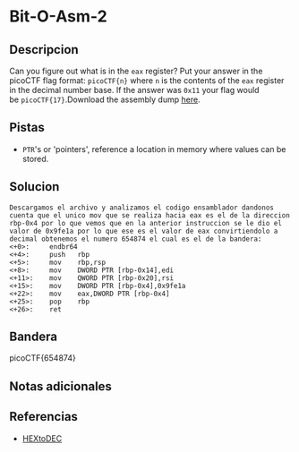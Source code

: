 # Bit-O-Asm-2

## Descripcion
Can you figure out what is in the `eax` register? Put your answer in the picoCTF flag format: `picoCTF{n}` where `n` is the contents of the `eax` register in the decimal number base. If the answer was `0x11` your flag would be `picoCTF{17}`.Download the assembly dump [here](https://artifacts.picoctf.net/c/510/disassembler-dump0_b.txt).
## Pistas
- `PTR`'s or 'pointers', reference a location in memory where values can be stored.
## Solucion
```
Descargamos el archivo y analizamos el codigo ensamblador dandonos cuenta que el unico mov que se realiza hacia eax es el de la direccion rbp-0x4 por lo que vemos que en la anterior instruccion se le dio el valor de 0x9fe1a por lo que ese es el valor de eax convirtiendolo a decimal obtenemos el numero 654874 el cual es el de la bandera:
<+0>:     endbr64 
<+4>:     push   rbp
<+5>:     mov    rbp,rsp
<+8>:     mov    DWORD PTR [rbp-0x14],edi
<+11>:    mov    QWORD PTR [rbp-0x20],rsi
<+15>:    mov    DWORD PTR [rbp-0x4],0x9fe1a
<+22>:    mov    eax,DWORD PTR [rbp-0x4]
<+25>:    pop    rbp
<+26>:    ret

```

## Bandera

picoCTF{654874}

## Notas adicionales

## Referencias
- [HEXtoDEC](https://www.rapidtables.com/convert/number/hex-to-decimal.html)